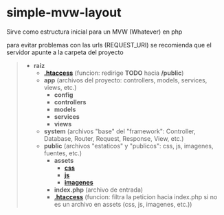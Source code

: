 # simple-mvw-layout

Sirve como estructura inicial para un MVW (Whatever) en php

para evitar problemas con las urls (REQUEST_URI) se recomienda que el servidor apunte a la carpeta del proyecto

> * **raiz**
>   * **[.htaccess](.htaccess)** (funcion: redirige **TODO** hacia **/public**)
>   * **app** (archivos del proyecto: controllers, models, services, views, etc.)
>     * **config**
>     * **controllers**
>     * **models**
>     * **services**
>     * **views**
>   * **system** (archivos "base" del "framework": Controller, Database, Router, Request, Response, View, etc.)
>   * **public** (archivos "estaticos" y "publicos": css, js, imagenes, fuentes, etc.)
>     * **assets**
>       * **[css](../../tree/master/public/assets/css)**
>       * **[js](../../tree/master/public/assets/js)**
>       * **[imagenes](../../tree/master/public/assets/imagenes)**
>     * **index.php** (archivo de entrada)
>     * **[.htaccess](public/.htaccess)** (funcion: filtra la peticion hacia index.php si no es un archivo en assets (css, js, imagenes, etc.))
